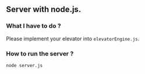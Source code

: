 ## Server with node.js.

### What I have to do ?

Please implement your elevator into ```elevatorEngine.js```.

### How to run the server ?

    node server.js
